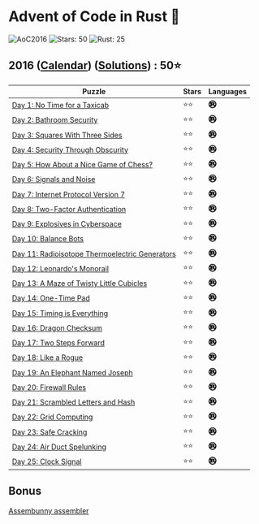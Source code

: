 # Advent of Code in Rust 🦀

![AoC2016](https://img.shields.io/badge/Advent_of_Code-2016-8A2BE2)
![Stars: 50](https://img.shields.io/badge/Stars-50⭐-blue)
![Rust: 25](https://img.shields.io/badge/Rust-25-cyan?logo=Rust)

## 2016 ([Calendar](https://adventofcode.com/2016)) ([Solutions](../2016/)) : 50⭐

Puzzle                                                                                 | Stars | Languages
-------------------------------------------------------------------------------------- | ----- | -----------
[Day 1: No Time for a Taxicab](https://adventofcode.com/2016/day/1)                    | ⭐⭐  | [![Rust](../scripts/assets/rust.png)](../2016/day1/day1.rs)
[Day 2: Bathroom Security](https://adventofcode.com/2016/day/2)                        | ⭐⭐  | [![Rust](../scripts/assets/rust.png)](../2016/day2/day2.rs)
[Day 3: Squares With Three Sides](https://adventofcode.com/2016/day/3)                 | ⭐⭐  | [![Rust](../scripts/assets/rust.png)](../2016/day3/day3.rs)
[Day 4: Security Through Obscurity](https://adventofcode.com/2016/day/4)               | ⭐⭐  | [![Rust](../scripts/assets/rust.png)](../2016/day4/day4.rs)
[Day 5: How About a Nice Game of Chess?](https://adventofcode.com/2016/day/5)          | ⭐⭐  | [![Rust](../scripts/assets/rust.png)](../2016/day5/day5.rs)
[Day 6: Signals and Noise](https://adventofcode.com/2016/day/6)                        | ⭐⭐  | [![Rust](../scripts/assets/rust.png)](../2016/day6/day6.rs)
[Day 7: Internet Protocol Version 7](https://adventofcode.com/2016/day/7)              | ⭐⭐  | [![Rust](../scripts/assets/rust.png)](../2016/day7/day7.rs)
[Day 8: Two-Factor Authentication](https://adventofcode.com/2016/day/8)                | ⭐⭐  | [![Rust](../scripts/assets/rust.png)](../2016/day8/day8.rs)
[Day 9: Explosives in Cyberspace](https://adventofcode.com/2016/day/9)                 | ⭐⭐  | [![Rust](../scripts/assets/rust.png)](../2016/day9/day9.rs)
[Day 10: Balance Bots](https://adventofcode.com/2016/day/10)                           | ⭐⭐  | [![Rust](../scripts/assets/rust.png)](../2016/day10/day10.rs)
[Day 11: Radioisotope Thermoelectric Generators](https://adventofcode.com/2016/day/11) | ⭐⭐  | [![Rust](../scripts/assets/rust.png)](../2016/day11/day11.rs)
[Day 12: Leonardo's Monorail](https://adventofcode.com/2016/day/12)                    | ⭐⭐  | [![Rust](../scripts/assets/rust.png)](../2016/day12/day12.rs)
[Day 13: A Maze of Twisty Little Cubicles](https://adventofcode.com/2016/day/13)       | ⭐⭐  | [![Rust](../scripts/assets/rust.png)](../2016/day13/day13.rs)
[Day 14: One-Time Pad](https://adventofcode.com/2016/day/14)                           | ⭐⭐  | [![Rust](../scripts/assets/rust.png)](../2016/day14/day14.rs)
[Day 15: Timing is Everything](https://adventofcode.com/2016/day/15)                   | ⭐⭐  | [![Rust](../scripts/assets/rust.png)](../2016/day15/day15.rs)
[Day 16: Dragon Checksum](https://adventofcode.com/2016/day/16)                        | ⭐⭐  | [![Rust](../scripts/assets/rust.png)](../2016/day16/day16.rs)
[Day 17: Two Steps Forward](https://adventofcode.com/2016/day/17)                      | ⭐⭐  | [![Rust](../scripts/assets/rust.png)](../2016/day17/day17.rs)
[Day 18: Like a Rogue](https://adventofcode.com/2016/day/18)                           | ⭐⭐  | [![Rust](../scripts/assets/rust.png)](../2016/day18/day18.rs)
[Day 19: An Elephant Named Joseph](https://adventofcode.com/2016/day/19)               | ⭐⭐  | [![Rust](../scripts/assets/rust.png)](../2016/day19/day19.rs)
[Day 20: Firewall Rules](https://adventofcode.com/2016/day/20)                         | ⭐⭐  | [![Rust](../scripts/assets/rust.png)](../2016/day20/day20.rs)
[Day 21: Scrambled Letters and Hash](https://adventofcode.com/2016/day/21)             | ⭐⭐  | [![Rust](../scripts/assets/rust.png)](../2016/day21/day21.rs)
[Day 22: Grid Computing](https://adventofcode.com/2016/day/22)                         | ⭐⭐  | [![Rust](../scripts/assets/rust.png)](../2016/day22/day22.rs)
[Day 23: Safe Cracking](https://adventofcode.com/2016/day/23)                          | ⭐⭐  | [![Rust](../scripts/assets/rust.png)](../2016/day23/day23.rs)
[Day 24: Air Duct Spelunking](https://adventofcode.com/2016/day/24)                    | ⭐⭐  | [![Rust](../scripts/assets/rust.png)](../2016/day24/day24.rs)
[Day 25: Clock Signal](https://adventofcode.com/2016/day/25)                           | ⭐⭐  | [![Rust](../scripts/assets/rust.png)](../2016/day25/day25.rs)

## Bonus

[Assembunny assembler](../2016/assembunny/assembler/asm.py)
